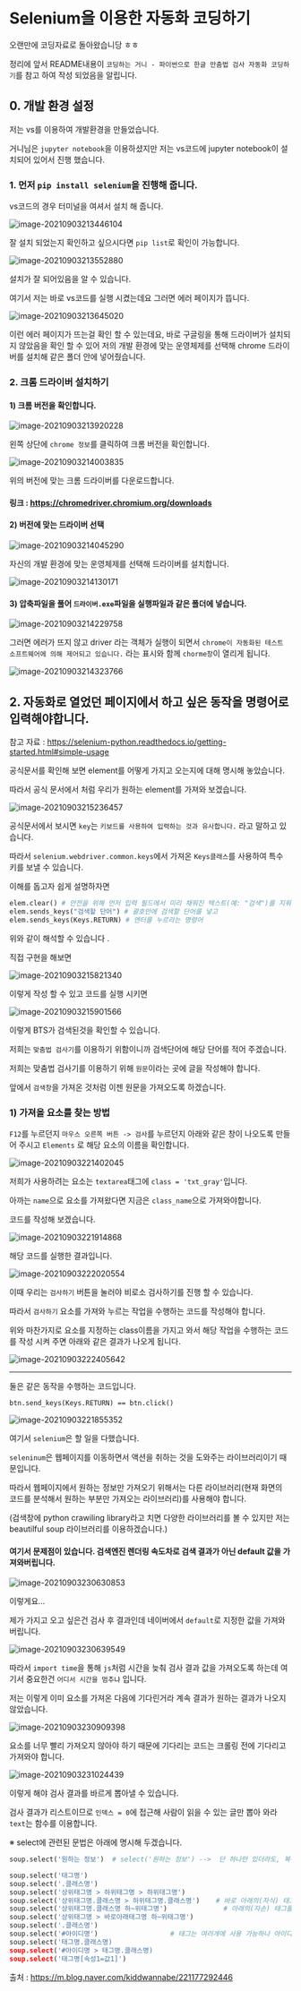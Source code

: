 

# Selenium을 이용한 자동화 코딩하기 

오랜만에 코딩자료로 돌아왔습니당 ㅎㅎ 

정리에 앞서 README내용이 `코딩하는 거니 - 파이썬으로 한글 만춤법 검사 자동화 코딩하기`를 참고 하여 작성 되었음을 알립니다.



## 0. 개발 환경 설정 

저는 vs를 이용하여 개발환경을 만들었습니다. 

거니님은 `jupyter notebook`을 이용하셨지만 저는 vs코드에 jupyter notebook이 설치되어 있어서 진행 했습니다. 

### 1. 먼저 `pip install selenium`을 진행해 줍니다.

vs코드의 경우 터미널을 여셔서 설치 해 줍니다. 

![image-20210903213446104](Selenium%EC%9D%84%20%EC%9D%B4%EC%9A%A9%ED%95%9C%20%EC%9E%90%EB%8F%99%ED%99%94%20%EC%BD%94%EB%94%A9%ED%95%98%EA%B8%B0.assets/image-20210903213446104.png)

잘 설치 되었는지 확인하고 싶으시다면 `pip list`로 확인이 가능합니다.

![image-20210903213552880](Selenium%EC%9D%84%20%EC%9D%B4%EC%9A%A9%ED%95%9C%20%EC%9E%90%EB%8F%99%ED%99%94%20%EC%BD%94%EB%94%A9%ED%95%98%EA%B8%B0.assets/image-20210903213552880.png)

설치가 잘 되어있음을 알 수 있습니다. 



여기서 저는 바로 vs코드를 실행 시켰는데요 그러면 에러 페이지가 뜹니다.

![image-20210903213645020](Selenium%EC%9D%84%20%EC%9D%B4%EC%9A%A9%ED%95%9C%20%EC%9E%90%EB%8F%99%ED%99%94%20%EC%BD%94%EB%94%A9%ED%95%98%EA%B8%B0.assets/image-20210903213645020.png)

이런 에러 페이지가 뜨는걸 확인 할 수 있는데요, 바로 구글링을 통해 드라이버가 설치되지 않았음을 확인 할 수 있어 저의 개발 환경에 맞는 운영체제를 선택해 chrome 드라이버를 설치해 같은 폴더 안에 넣어줬습니다. 

### 2. 크롬 드라이버 설치하기 

#### 1) 크롬 버전을 확인합니다. 

![image-20210903213920228](Selenium%EC%9D%84%20%EC%9D%B4%EC%9A%A9%ED%95%9C%20%EC%9E%90%EB%8F%99%ED%99%94%20%EC%BD%94%EB%94%A9%ED%95%98%EA%B8%B0.assets/image-20210903213920228.png)

왼쪽 상단에 `chrome 정보`를 클릭하여 크롬 버전을 확인합니다. 

![image-20210903214003835](Selenium%EC%9D%84%20%EC%9D%B4%EC%9A%A9%ED%95%9C%20%EC%9E%90%EB%8F%99%ED%99%94%20%EC%BD%94%EB%94%A9%ED%95%98%EA%B8%B0.assets/image-20210903214003835.png)

위의 버전에 맞는 크롬 드라이버를 다운로드합니다. 

#### 링크 : https://chromedriver.chromium.org/downloads



#### 2) 버전에 맞는 드라이버 선택 

![image-20210903214045290](Selenium%EC%9D%84%20%EC%9D%B4%EC%9A%A9%ED%95%9C%20%EC%9E%90%EB%8F%99%ED%99%94%20%EC%BD%94%EB%94%A9%ED%95%98%EA%B8%B0.assets/image-20210903214045290.png)



자신의 개발 환경에 맞는 운영체제를 선택해 드라이버를 설치합니다.

![image-20210903214130171](Selenium%EC%9D%84%20%EC%9D%B4%EC%9A%A9%ED%95%9C%20%EC%9E%90%EB%8F%99%ED%99%94%20%EC%BD%94%EB%94%A9%ED%95%98%EA%B8%B0.assets/image-20210903214130171.png)



#### 3) 압축파일을 풀어 `드라이버.exe`파일을 실행파일과 같은 폴더에 넣습니다. 

![image-20210903214229758](Selenium%EC%9D%84%20%EC%9D%B4%EC%9A%A9%ED%95%9C%20%EC%9E%90%EB%8F%99%ED%99%94%20%EC%BD%94%EB%94%A9%ED%95%98%EA%B8%B0.assets/image-20210903214229758.png)

그러면 에러가 뜨지 않고 driver 라는 객체가 실행이 되면서 `chrome이 자동화된 테스트 소프트웨어에 의해 제어되고 있습니다.` 라는 표시와 함께 `chorme창`이 열리게 됩니다.

![image-20210903214323766](Selenium%EC%9D%84%20%EC%9D%B4%EC%9A%A9%ED%95%9C%20%EC%9E%90%EB%8F%99%ED%99%94%20%EC%BD%94%EB%94%A9%ED%95%98%EA%B8%B0.assets/image-20210903214323766.png)





## 2. 자동화로 열었던 페이지에서 하고 싶은 동작을 명령어로 입력해야합니다.

참고 자료 : https://selenium-python.readthedocs.io/getting-started.html#simple-usage

공식문서를 확인해 보면 element를 어떻게 가지고 오는지에 대해 명시해 놓았습니다. 

따라서 공식 문서에서 처럼 우리가 원하는 element를 가져와 보겠습니다.

![image-20210903215236457](Selenium%EC%9D%84%20%EC%9D%B4%EC%9A%A9%ED%95%9C%20%EC%9E%90%EB%8F%99%ED%99%94%20%EC%BD%94%EB%94%A9%ED%95%98%EA%B8%B0.assets/image-20210903215236457.png)

공식문서에서 보시면 `key`는 `키보드를 사용하여 입력하는 것과 유사합니다.` 라고 말하고 있습니다.

따라서 `selenium.webdriver.common.keys`에서 가져온 `Keys클래스`를 사용하여 특수 키를 보낼 수 있습니다. 



이해를 돕고자 쉽게  설명하자면 

```python 
elem.clear() # 안전을 위해 먼저 입력 필드에서 미리 채워진 텍스트(예: "검색")를 지워 검색 결과에 영향을 미치지 않도록 합니다.
elem.sends_keys("검색할 단어") # 괄호안에 검색할 단어를 넣고 
elem.sends_keys(Keys.RETURN) # 엔터를 누르라는 명령어
```

위와 같이 해석할 수 있습니다 . 



직접 구현을 해보면 

![image-20210903215821340](Selenium%EC%9D%84%20%EC%9D%B4%EC%9A%A9%ED%95%9C%20%EC%9E%90%EB%8F%99%ED%99%94%20%EC%BD%94%EB%94%A9%ED%95%98%EA%B8%B0.assets/image-20210903215821340.png)

이렇게 작성 할 수 있고 코드를 실행 시키면 

![image-20210903215901566](Selenium%EC%9D%84%20%EC%9D%B4%EC%9A%A9%ED%95%9C%20%EC%9E%90%EB%8F%99%ED%99%94%20%EC%BD%94%EB%94%A9%ED%95%98%EA%B8%B0.assets/image-20210903215901566.png)

이렇게 BTS가 검색된것을 확인할 수 있습니다. 



저희는 `맞춤법 검사기`를 이용하기 위함이니까 검색단어에 해당 단어를 적어 주겠습니다. 



저희는 맞춤법 검사기를 이용하기 위해 `원문`이라는 곳에 글을 작성해야 합니다.

앞에서 `검색창`을 가져온 것처럼 이젠 원문을 가져오도록 하겠습니다. 



### 1) 가져올 요소를 찾는 방법

`F12`를 누르던지 `마우스 오른쪽 버튼 -> 검사`를 누르던지 아래와 같은 창이 나오도록 만들어 주시고 `Elements` 로 해당 요소의 이름을 확인합니다. 

![image-20210903221402045](Selenium%EC%9D%84%20%EC%9D%B4%EC%9A%A9%ED%95%9C%20%EC%9E%90%EB%8F%99%ED%99%94%20%EC%BD%94%EB%94%A9%ED%95%98%EA%B8%B0.assets/image-20210903221402045.png)

저희가 사용하려는 요소는 `textarea`태그에 `class = 'txt_gray'`입니다. 

아까는 `name`으로 요소를 가져왔다면 지금은 `class_name`으로 가져와야합니다. 



코드를 작성해 보겠습니다.

![image-20210903221914868](Selenium%EC%9D%84%20%EC%9D%B4%EC%9A%A9%ED%95%9C%20%EC%9E%90%EB%8F%99%ED%99%94%20%EC%BD%94%EB%94%A9%ED%95%98%EA%B8%B0.assets/image-20210903221914868.png)



해당 코드를 실행한 결과입니다. 



![image-20210903222020554](Selenium%EC%9D%84%20%EC%9D%B4%EC%9A%A9%ED%95%9C%20%EC%9E%90%EB%8F%99%ED%99%94%20%EC%BD%94%EB%94%A9%ED%95%98%EA%B8%B0.assets/image-20210903222020554.png)



이때 우리는 `검사하기` 버튼을 눌러야 비로소 검사하기를 진행 할 수 있습니다.

따라서 `검사하기` 요소를 가져와 누르는 작업을 수행하는 코드를 작성해야 합니다. 



위와 마찬가지로 요소를 지정하는 class이름을 가지고 와서 해당 작업을 수행하는 코드를 작성 시켜 주면 아래와 같은 결과가 나오게 됩니다.

![image-20210903222405642](Selenium%EC%9D%84%20%EC%9D%B4%EC%9A%A9%ED%95%9C%20%EC%9E%90%EB%8F%99%ED%99%94%20%EC%BD%94%EB%94%A9%ED%95%98%EA%B8%B0.assets/image-20210903222405642.png)



****

둘은 같은 동작을 수행하는 코드입니다.

`btn.send_keys(Keys.RETURN) == btn.click()` 



![image-20210903221855352](Selenium%EC%9D%84%20%EC%9D%B4%EC%9A%A9%ED%95%9C%20%EC%9E%90%EB%8F%99%ED%99%94%20%EC%BD%94%EB%94%A9%ED%95%98%EA%B8%B0.assets/image-20210903221855352.png)

여기서 `selenium`은 할 일을 다했습니다.

`seleninum`은 웹페이지를 이동하면서 액션을 취하는 것을 도와주는 라이브러리이기 때문입니다.



따라서 웹페이지에서 원하는 정보만 가져오기 위해서는 다른 라이브러리(현재 화면의 코드를 분석해서 원하는 부분만 가져오는 라이브러리)를 사용해야 합니다. 

(검색창에 python crawiling library라고 치면 다양한 라이브러리를 볼 수 있지만 저는 beautilful soup 라이브러리를 이용하겠습니다.)



#### 여기서 문제점이 있습니다. 검색엔진 렌더링 속도차로 검색 결과가 아닌 default 값을 가져와버립니다.

![image-20210903230630853](Selenium%EC%9D%84%20%EC%9D%B4%EC%9A%A9%ED%95%9C%20%EC%9E%90%EB%8F%99%ED%99%94%20%EC%BD%94%EB%94%A9%ED%95%98%EA%B8%B0.assets/image-20210903230630853.png)

이렇게요...

제가 가지고 오고 싶은건 검사 후 결과인데 네이버에서 `default`로 지정한 값을 가져와 버립니다.

![image-20210903230639549](Selenium%EC%9D%84%20%EC%9D%B4%EC%9A%A9%ED%95%9C%20%EC%9E%90%EB%8F%99%ED%99%94%20%EC%BD%94%EB%94%A9%ED%95%98%EA%B8%B0.assets/image-20210903230639549.png)



따라서 `import time`을 통해 `js`처럼 시간을 늦춰 검사 결과 값을 가져오도록 하는데 여기서 중요한건 `어디서 시간을 멈추냐` 입니다.

저는 이렇게 이미 요소를 가져온 다음에 기다린거라 계속 결과가 원하는 결과가 나오지 않았습니다.



![image-20210903230909398](Selenium%EC%9D%84%20%EC%9D%B4%EC%9A%A9%ED%95%9C%20%EC%9E%90%EB%8F%99%ED%99%94%20%EC%BD%94%EB%94%A9%ED%95%98%EA%B8%B0.assets/image-20210903230909398.png)



요소를 너무 빨리 가져오지 않아야 하기 때문에 기다리는 코드는 크롤링 전에 기다리고 가져와야 합니다.



![image-20210903231024439](Selenium%EC%9D%84%20%EC%9D%B4%EC%9A%A9%ED%95%9C%20%EC%9E%90%EB%8F%99%ED%99%94%20%EC%BD%94%EB%94%A9%ED%95%98%EA%B8%B0.assets/image-20210903231024439.png)

이렇게 해야 검사 결과를 바르게 뽑아낼 수 있습니다. 

검사 결과가 리스트이므로 `인덱스 = 0`에 접근해 사람이 읽을 수 있는 글만 뽑아 와라 `text`는 함수를 이용합니다.  



※ select에 관련된 문법은 아래에 명시해 두겠습니다.

```python
soup.select('원하는 정보')  # select('원하는 정보') -->  단 하나만 있더라도, 복수 가능한 형태로 되어있음

soup.select('태그명')
soup.select('.클래스명')
soup.select('상위태그명 > 하위태그명 > 하위태그명')
soup.select('상위태그명.클래스명 > 하위태그명.클래스명')    # 바로 아래의(자식) 태그를 선택시에는 > 기호를 사용
soup.select('상위태그명.클래스명 하~위태그명')              # 아래의(자손) 태그를 선택시에는   띄어쓰기 사용
soup.select('상위태그명 > 바로아래태그명 하~위태그명')     
soup.select('.클래스명')
soup.select('#아이디명')                  # 태그는 여러개에 사용 가능하나 아이디는 한번만 사용 가능함! ==> 선택하기 좋음
soup.select('태그명.클래스명)
soup.select('#아이디명 > 태그명.클래스명)
soup.select('태그명[속성1=값1]')
```

출처 : https://m.blog.naver.com/kiddwannabe/221177292446

